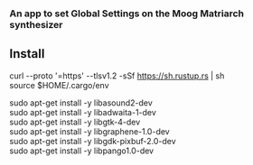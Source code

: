 ### An app to set Global Settings on the Moog Matriarch synthesizer

## Install
curl --proto '=https' --tlsv1.2 -sSf https://sh.rustup.rs | sh  
source $HOME/.cargo/env  

sudo apt-get install -y libasound2-dev  
sudo apt-get install -y libadwaita-1-dev  
    sudo apt-get install -y libgtk-4-dev  
    sudo apt-get install -y libgraphene-1.0-dev  
    sudo apt-get install -y libgdk-pixbuf-2.0-dev  
    sudo apt-get install -y libpango1.0-dev  
    
